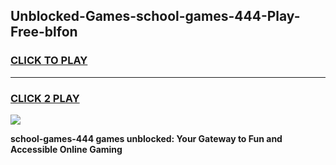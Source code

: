 
## Unblocked-Games-school-games-444-Play-Free-blfon
<h3>
<a href="https://premium76.site?title=school-games-444&ref=18A1">CLICK TO PLAY</a></h3>
<hr>

<h3>
<a href="https://premium76.site?title=school-games-444&ref=18A1">CLICK 2 PLAY</a>
  
</h3>

<a href="https://premium76.site?title=school-games-444&ref=18A1"><img src="https://clearcache.store/games.png"></a>


**school-games-444 games unblocked: Your Gateway to Fun and Accessible Online Gaming**
